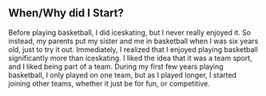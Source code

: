 <!DOCTYPE HTML>
<html>
  <head>
  <title>My Basketball Journey</title>
  </head>
  <h2>When/Why did I Start?</h2>
  <p>Before playing basketball, I did iceskating, but I never really enjoyed it. So instead, my parents put my sister and me in basketball when I was six years old, just to try it out. Immediately, I realized that I enjoyed playing basketball significantly more than iceskating. I liked the idea that it was a team sport, and I liked being part of a team. During my first few years playing basketball, I only played on one team, but as I played longer, I started joining other teams, whether it just be for fun, or competitive.</p>
</html>
